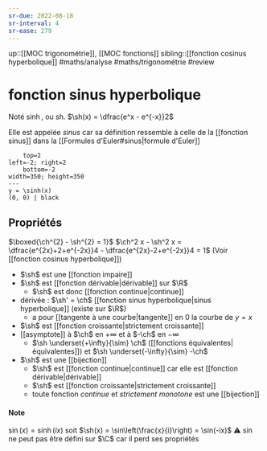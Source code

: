 ```yaml
---
sr-due: 2022-08-18
sr-interval: 4
sr-ease: 279
---
```


up::[[MOC trigonométrie]], [[MOC fonctions]]
sibling::[[fonction cosinus hyperbolique]]
#maths/analyse #maths/trigonométrie #review 
# fonction sinus hyperbolique
Noté $\sinh$, ou $\text{sh}$.
$\sh(x) = \dfrac{e^x - e^{-x}}2$

Elle est appelée _sinus_ car sa définition ressemble à celle de la [[fonction sinus]] dans la [[Formules d'Euler#sinus|formule d'Euler]]

```desmos-graph
    top=2
left=-2; right=2
    bottom=-2
width=350; height=350
---
y = \sinh(x)
(0, 0) | black
```

## Propriétés

$\boxed{\ch^{2} - \sh^{2} = 1}$
$\ch^2 x - \sh^2 x = \dfrac{e^{2x}+2+e^{-2x}}4 - \dfrac{e^{2x}-2+e^{-2x}}4 = 1$
(Voir [[fonction cosinus hyperbolique]])

 - $\sh$ est une [[fonction impaire]]
 - $\sh$ est [[fonction dérivable|dérivable]] sur $\R$
     - $\sh$ est donc [[fonction continue|continue]]
 - dérivée : $\sh' = \ch$ [[fonction sinus hyperbolique|sinus hyperbolique]] (existe sur $\R$)
     - a pour [[tangente à une courbe|tangente]] en $0$ la courbe de $y = x$
 - $\sh$ est [[fonction croissante|strictement croissante]]
 - [[asymptote]] à $\ch$ en $+\infty$ et à $-\ch$ en $-\infty$
     - $\sh \underset{+\infty}{\sim} \ch$ ([[fonctions équivalentes|équivalentes]]) et $\sh \underset{-\infty}{\sim} -\ch$
 - $\sh$ est une [[bijection]]
     - $\sh$ est [[fonction continue|continue]] car elle est [[fonction dérivable|dérivable]]
     - $\sh$ est [[fonction croissante|strictement croissante]]
     - toute fonction _continue_ et _strictement monotone_ est une [[bijection]]



#### Note
$\sin(x) = \sinh(ix)$ soit $\sh(x) = \sin\left(\frac{x}{i}\right) = \sin(-ix)$
⚠️ $\sin$ ne peut pas être défini sur $\C$ car il perd ses propriétés
